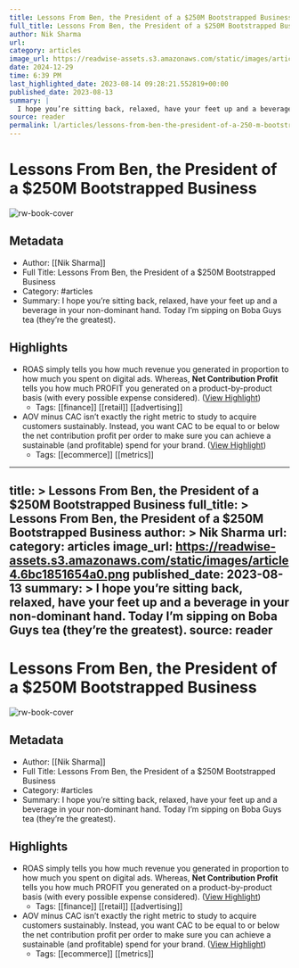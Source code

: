 ```yaml
---
title: Lessons From Ben, the President of a $250M Bootstrapped Business
full_title: Lessons From Ben, the President of a $250M Bootstrapped Business
author: Nik Sharma
url: 
category: articles
image_url: https://readwise-assets.s3.amazonaws.com/static/images/article4.6bc1851654a0.png
date: 2024-12-29
time: 6:39 PM
last_highlighted_date: 2023-08-14 09:28:21.552819+00:00
published_date: 2023-08-13
summary: |
  I hope you’re sitting back, relaxed, have your feet up and a beverage in your non-dominant hand. Today I’m sipping on Boba Guys tea (they’re the greatest).
source: reader
permalink: l/articles/lessons-from-ben-the-president-of-a-250-m-bootstrapped-business
---
```

# Lessons From Ben, the President of a $250M Bootstrapped Business

![rw-book-cover](https://readwise-assets.s3.amazonaws.com/static/images/article4.6bc1851654a0.png)

## Metadata
- Author: [[Nik Sharma]]
- Full Title: Lessons From Ben, the President of a $250M Bootstrapped Business
- Category: #articles
- Summary: I hope you’re sitting back, relaxed, have your feet up and a beverage in your non-dominant hand. Today I’m sipping on Boba Guys tea (they’re the greatest).

## Highlights
- ROAS simply tells you how much revenue you generated in proportion to how much you spent on digital ads. Whereas, **Net Contribution Profit** tells you how much PROFIT you generated on a product-by-product basis (with every possible expense considered). ([View Highlight](https://read.readwise.io/read/01h7snyb2rn0d3j9cmvmke1m5d))
    - Tags: [[finance]] [[retail]] [[advertising]] 
- AOV minus CAC isn’t exactly the right metric to study to acquire customers sustainably. Instead, you want CAC to be equal to or below the net contribution profit per order to make sure you can achieve a sustainable (and profitable) spend for your brand. ([View Highlight](https://read.readwise.io/read/01h7snzywnxn6r951b5sg8qh8r))
    - Tags: [[ecommerce]] [[metrics]] 


---
title: >
  Lessons From Ben, the President of a $250M Bootstrapped Business
full_title: >
  Lessons From Ben, the President of a $250M Bootstrapped Business
author: >
  Nik Sharma
url: 
category: articles
image_url: https://readwise-assets.s3.amazonaws.com/static/images/article4.6bc1851654a0.png
published_date: 2023-08-13
summary: >
  I hope you’re sitting back, relaxed, have your feet up and a beverage in your non-dominant hand. Today I’m sipping on Boba Guys tea (they’re the greatest).
source: reader
---
# Lessons From Ben, the President of a $250M Bootstrapped Business

![rw-book-cover](https://readwise-assets.s3.amazonaws.com/static/images/article4.6bc1851654a0.png)

## Metadata
- Author: [[Nik Sharma]]
- Full Title: Lessons From Ben, the President of a $250M Bootstrapped Business
- Category: #articles
- Summary: I hope you’re sitting back, relaxed, have your feet up and a beverage in your non-dominant hand. Today I’m sipping on Boba Guys tea (they’re the greatest).

## Highlights
- ROAS simply tells you how much revenue you generated in proportion to how much you spent on digital ads. Whereas, **Net Contribution Profit** tells you how much PROFIT you generated on a product-by-product basis (with every possible expense considered). ([View Highlight](https://read.readwise.io/read/01h7snyb2rn0d3j9cmvmke1m5d))
    - Tags: [[finance]] [[retail]] [[advertising]] 
- AOV minus CAC isn’t exactly the right metric to study to acquire customers sustainably. Instead, you want CAC to be equal to or below the net contribution profit per order to make sure you can achieve a sustainable (and profitable) spend for your brand. ([View Highlight](https://read.readwise.io/read/01h7snzywnxn6r951b5sg8qh8r))
    - Tags: [[ecommerce]] [[metrics]] 


